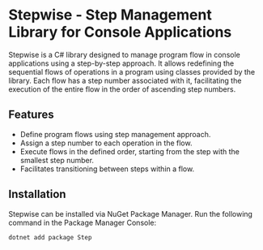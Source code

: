 # Stepwise - Step Management Library for Console Applications

Stepwise is a C# library designed to manage program flow in console applications using a step-by-step approach. It allows redefining the sequential flows of operations in a program using classes provided by the library. Each flow has a step number associated with it, facilitating the execution of the entire flow in the order of ascending step numbers.

## Features

- Define program flows using step management approach.
- Assign a step number to each operation in the flow.
- Execute flows in the defined order, starting from the step with the smallest step number.
- Facilitates transitioning between steps within a flow.

## Installation

Stepwise can be installed via NuGet Package Manager. Run the following command in the Package Manager Console:

```bash
dotnet add package Step
